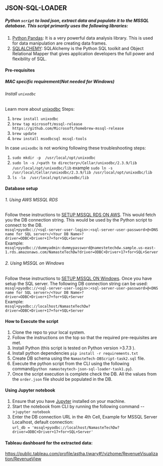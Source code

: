 ## JSON-SQL-LOADER

##### Python `script` to load json, extract data and populate it to the MSSQL database. This script primarily uses the following libraries:
1. [Python Pandas](https://pandas.pydata.org/): It is a very powerful data analysis library. This is used for data manipulation are creating data frames.
2. [SQLALCHEMY](https://www.sqlalchemy.org/): SQLAlchemy is the Python SQL toolkit and Object Relational Mapper that gives application developers the full power and flexibility of SQL.

#### Pre-requisites

##### MAC specific requirement(Not needed for Windows)
###### Install `unixodbc`
Learn more about [unixodbc](http://www.unixodbc.org/)
Steps:
1. `brew install unixodbc`
2. `brew tap microsoft/mssql-release https://github.com/Microsoft/homebrew-mssql-release`
3. `brew update`
4. `brew install msodbcsql mssql-tools`

In case `unixodbc` is not working following these troubleshooting steps:

1. `sudo mkdir -p  /usr/local/opt/unixodbc`
2. `sudo ln -s /<path to directory>/Cellar/unixodbc/2.3.9/lib /usr/local/opt/unixodbc/lib` example `sudo ln -s /usr/local/Cellar/unixodbc/2.3.9/lib /usr/local/opt/unixodbc/lib`
3. `ls -la  /usr/local/opt/unixodbc/lib`


#### Database setup
###### 1. Using AWS MSSQL RDS
Follow these instructions to [SETUP MSSQL RDS ON AWS](https://docs.aws.amazon.com/AmazonRDS/latest/UserGuide/USER_ConnectToMicrosoftSQLServerInstance.html).
This would fetch you the DB connection string. This would be used by the Python script to connect to the DB.\
`mssql+pyodbc://<sql-server-user-login>:<sql-server-user-password>@<DNS name for SQL server>/<Your DB Name>?driver=ODBC+Driver+17+for+SQL+Server`\
Example:\
`mssql+pyodbc://dummyadmin:dummypassword@namestetechdw.sample.us-east-1.rds.amazonaws.com/NamasteTechDw?driver=ODBC+Driver+17+for+SQL+Server`

###### 2. Using MSSQL on Windows
Follow these instructions to [SETUP MSSQL ON Windows](https://docs.microsoft.com/en-us/sql/database-engine/install-windows/install-sql-server?view=sql-server-ver15).
Once you have setup the SQL server. The following DB connection string can be used:\
`mssql+pyodbc://<sql-server-user-login>:<sql-server-user-password>@<DNS name for SQL server>/<Your DB Name>?driver=ODBC+Driver+17+for+SQL+Server`\
Example:\
`mssql+pyodbc://localhost/NamasteTechDw?driver=ODBC+Driver+17+for+SQL+Server`




#### How to Execute the script
1. Clone the repo to your local system.
2. Follow the instructions on the top so that the required pre-requisites are met.
3. Install Python (this script is tested on Python version >3.7.3 ).
4. Install python dependencies `pip install -r requirements.txt`
5. Create DB schema using the `NamasteTech-DBScript-task2.sql` file.
6. Execute the python script from the CLI using the following command(`python namasteytech-json-sql-loader-task1.py`).
7. Once the script execution is complete check the DB. All the values from the `order.json` file should be populated in the DB.


#### Using Jupyter notebook
1. Ensure that you have [Jupyter](https://jupyter.org/install) installed on your machine.
2. Start the notebook from CLI by running the following command -->`jupyter notebook`
3. Enter the DB connection URL in the 4th Cell, Example for MSSQL Server Localhost, default connection:\
`url_db = 'mssql+pyodbc://localhost/NamasteTechDw?driver=ODBC+Driver+17+for+SQL+Server'`


#### Tableau dashboard for the extracted data:
https://public.tableau.com/profile/astha.tiwary#!/vizhome/RevenueVisualization/RevenueView

